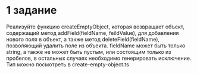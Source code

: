 # 1 задание
Реализуйте функцию createEmptyObject, которая возвращает объект, содержащий метод addField(fieldName, feildValue), для добавления нового поля в объект, а также метод deleteField(fieldName), позволяющий удалить поле из объекта.
fieldName может быть только string, а также не может быть пустым, или состоящим только из пробелов, в остальных случаях необходимо генерировать исключение.
Тип можно посмотреть в create-empty-object.ts